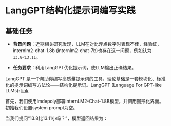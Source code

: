# LangGPT结构化提示词编写实践

## 基础任务

- **背景问题**：近期相关研究发现，LLM在对比浮点数字时表现不佳，经验证，internlm2-chat-1.8b (internlm2-chat-7b)也存在这一问题，例如认为`13.8<13.11`。

- **任务要求**：利用LangGPT优化提示词，使LLM输出正确结果。

LangGPT 是一个帮助你编写高质量提示词的工具，理论基础是一套模块化、标准化的提示词编写方法论——结构化提示词。LangGPT (Language For GPT-like LLMs): [link](https://langgptai.feishu.cn/wiki/RXdbwRyASiShtDky381ciwFEnpe)

首先，我们使用lmdepoly部署InternLM2-Chat-1.8B模型，并调用图形化界面。初始我们设置system prompt为空。

当我们提问“13.8比13.11小吗？”，模型返回结果为：


  

